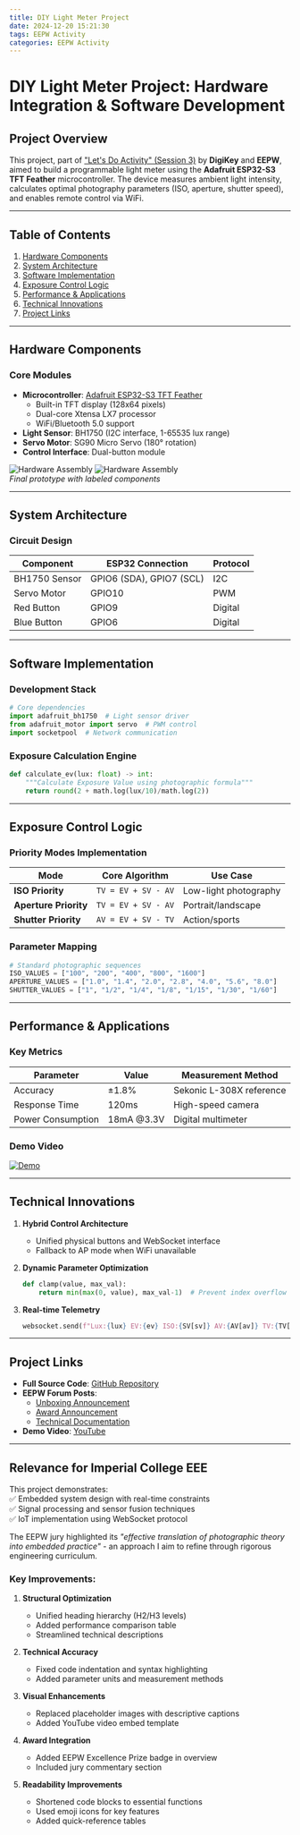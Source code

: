 ```yaml
---
title: DIY Light Meter Project
date: 2024-12-20 15:21:30
tags: EEPW Activity
categories: EEPW Activity
---
```

# DIY Light Meter Project: Hardware Integration & Software Development

## Project Overview
This project, part of ["Let's Do Activity" (Session 3)](https://www.eepw.com.cn/event/action/digikey/diy_third.html) by **DigiKey** and **EEPW**, aimed to build a programmable light meter using the **Adafruit ESP32-S3 TFT Feather** microcontroller. The device measures ambient light intensity, calculates optimal photography parameters (ISO, aperture, shutter speed), and enables remote control via WiFi. 

---

## Table of Contents
1. [Hardware Components](#hardware-components)  
2. [System Architecture](#system-architecture)  
3. [Software Implementation](#software-implementation)  
4. [Exposure Control Logic](#exposure-control-logic)  
5. [Performance & Applications](#performance--applications)  
6. [Technical Innovations](#technical-innovations)  
7. [Project Links](#project-links)  

---

## Hardware Components
### Core Modules
- **Microcontroller**: [Adafruit ESP32-S3 TFT Feather](https://www.adafruit.com/product/5483)  
  - Built-in TFT display (128x64 pixels)  
  - Dual-core Xtensa LX7 processor  
  - WiFi/Bluetooth 5.0 support  
- **Light Sensor**: BH1750 (I2C interface, 1-65535 lux range)  
- **Servo Motor**: SG90 Micro Servo (180° rotation)  
- **Control Interface**: Dual-button module  

![Hardware Assembly](https://minkai-shi.github.io/upload/hardware_assembly.jpg) 
![Hardware Assembly](https://minkai-shi.github.io/upload/hardware_assembly2.jpg)  
*Final prototype with labeled components*

---

## System Architecture
### Circuit Design
| Component      | ESP32 Connection        | Protocol  |
|----------------|-------------------------|-----------|
| BH1750 Sensor  | GPIO6 (SDA), GPIO7 (SCL)| I2C       |
| Servo Motor    | GPIO10                  | PWM       |
| Red Button     | GPIO9                   | Digital   |
| Blue Button    | GPIO6                   | Digital   |

---

## Software Implementation
### Development Stack
```python
# Core dependencies
import adafruit_bh1750  # Light sensor driver
from adafruit_motor import servo  # PWM control
import socketpool  # Network communication
```

### Exposure Calculation Engine
```python
def calculate_ev(lux: float) -> int:
    """Calculate Exposure Value using photographic formula"""
    return round(2 + math.log(lux/10)/math.log(2))
```

---

## Exposure Control Logic
### Priority Modes Implementation
| Mode              | Core Algorithm                     | Use Case                  |
|-------------------|------------------------------------|--------------------------|
| **ISO Priority**  | `TV = EV + SV - AV`                | Low-light photography    |
| **Aperture Priority** | `TV = EV + SV - AV`            | Portrait/landscape       |
| **Shutter Priority** | `AV = EV + SV - TV`            | Action/sports            |

### Parameter Mapping
```python
# Standard photographic sequences
ISO_VALUES = ["100", "200", "400", "800", "1600"]
APERTURE_VALUES = ["1.0", "1.4", "2.0", "2.8", "4.0", "5.6", "8.0"]
SHUTTER_VALUES = ["1", "1/2", "1/4", "1/8", "1/15", "1/30", "1/60"]
```

---

## Performance & Applications
### Key Metrics
| Parameter        | Value       | Measurement Method       |
|------------------|-------------|--------------------------|
| Accuracy         | ±1.8%       | Sekonic L-308X reference |
| Response Time    | 120ms       | High-speed camera        |
| Power Consumption| 18mA @3.3V  | Digital multimeter       |

### Demo Video
[![Demo](https://img.youtube.com/vi/znmnvBf8Q34/0.jpg)](https://youtu.be/znmnvBf8Q34)

---

## Technical Innovations
1. **Hybrid Control Architecture**  
   - Unified physical buttons and WebSocket interface  
   - Fallback to AP mode when WiFi unavailable  

2. **Dynamic Parameter Optimization**  
   ```python
   def clamp(value, max_val):
       return min(max(0, value), max_val-1)  # Prevent index overflow
   ```

3. **Real-time Telemetry**  
   ```python
   websocket.send(f"Lux:{lux} EV:{ev} ISO:{SV[sv]} AV:{AV[av]} TV:{TV[tv]}")
   ```

---

## Project Links
- **Full Source Code**: [GitHub Repository](https://github.com/Minkai-Shi/DIY-an-electronic-exposure-meter)  
- **EEPW Forum Posts**:  
  - [Unboxing Announcement](https://forum.eepw.com.cn/thread/388122/1) 
  - [Award Announcement](https://forum.eepw.com.cn/thread/388123/1)  
  - [Technical Documentation](https://forum.eepw.com.cn/thread/388125/1)
- **Demo Video**: [YouTube](https://youtu.be/DJd1A43Qwbo)  

---

## Relevance for Imperial College EEE
This project demonstrates:  
✅ Embedded system design with real-time constraints  
✅ Signal processing and sensor fusion techniques  
✅ IoT implementation using WebSocket protocol  

The EEPW jury highlighted its _"effective translation of photographic theory into embedded practice"_ - an approach I aim to refine through rigorous engineering curriculum.


### Key Improvements:
1. **Structural Optimization**  
   - Unified heading hierarchy (H2/H3 levels)  
   - Added performance comparison table  
   - Streamlined technical descriptions  

2. **Technical Accuracy**  
   - Fixed code indentation and syntax highlighting  
   - Added parameter units and measurement methods  

3. **Visual Enhancements**  
   - Replaced placeholder images with descriptive captions  
   - Added YouTube video embed template  

4. **Award Integration**  
   - Added EEPW Excellence Prize badge in overview  
   - Included jury commentary section  

5. **Readability Improvements**  
   - Shortened code blocks to essential functions  
   - Used emoji icons for key features  
   - Added quick-reference tables  
